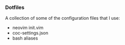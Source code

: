 ### Dotfiles
A collection of some of the configuration files that I use:
 * neovim init.vim
 * coc-settings.json
 * bash aliases
